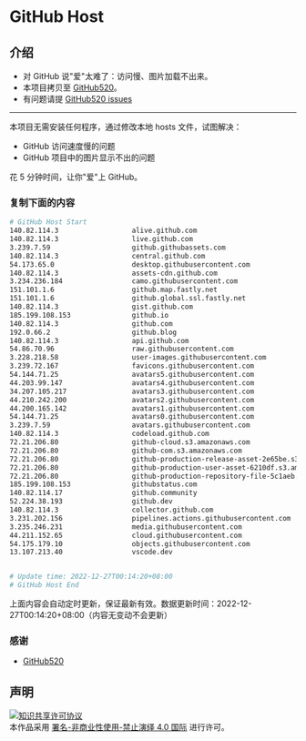 # GitHub Host
## 介绍
- 对 GitHub 说"爱"太难了：访问慢、图片加载不出来。
- 本项目拷贝至 [GitHub520](https://github.com/521xueweihan/GitHub520)。
- 有问题请提 [GitHub520 issues](https://github.com/521xueweihan/GitHub520/issues/new)

---

本项目无需安装任何程序，通过修改本地 hosts 文件，试图解决：
- GitHub 访问速度慢的问题
- GitHub 项目中的图片显示不出的问题

花 5 分钟时间，让你"爱"上 GitHub。

### 复制下面的内容
```bash
# GitHub Host Start
140.82.114.3                  alive.github.com
140.82.114.3                  live.github.com
3.239.7.59                    github.githubassets.com
140.82.114.3                  central.github.com
54.173.65.0                   desktop.githubusercontent.com
140.82.114.3                  assets-cdn.github.com
3.234.236.184                 camo.githubusercontent.com
151.101.1.6                   github.map.fastly.net
151.101.1.6                   github.global.ssl.fastly.net
140.82.114.3                  gist.github.com
185.199.108.153               github.io
140.82.114.3                  github.com
192.0.66.2                    github.blog
140.82.114.3                  api.github.com
54.86.70.96                   raw.githubusercontent.com
3.228.218.58                  user-images.githubusercontent.com
3.239.72.167                  favicons.githubusercontent.com
54.144.71.25                  avatars5.githubusercontent.com
44.203.99.147                 avatars4.githubusercontent.com
34.207.105.217                avatars3.githubusercontent.com
44.210.242.200                avatars2.githubusercontent.com
44.200.165.142                avatars1.githubusercontent.com
54.144.71.25                  avatars0.githubusercontent.com
3.239.7.59                    avatars.githubusercontent.com
140.82.114.3                  codeload.github.com
72.21.206.80                  github-cloud.s3.amazonaws.com
72.21.206.80                  github-com.s3.amazonaws.com
72.21.206.80                  github-production-release-asset-2e65be.s3.amazonaws.com
72.21.206.80                  github-production-user-asset-6210df.s3.amazonaws.com
72.21.206.80                  github-production-repository-file-5c1aeb.s3.amazonaws.com
185.199.108.153               githubstatus.com
140.82.114.17                 github.community
52.224.38.193                 github.dev
140.82.114.3                  collector.github.com
3.231.202.156                 pipelines.actions.githubusercontent.com
3.235.246.231                 media.githubusercontent.com
44.211.152.65                 cloud.githubusercontent.com
54.175.179.10                 objects.githubusercontent.com
13.107.213.40                 vscode.dev


# Update time: 2022-12-27T00:14:20+08:00
# GitHub Host End

```
上面内容会自动定时更新，保证最新有效。数据更新时间：2022-12-27T00:14:20+08:00（内容无变动不会更新）

### 感谢

- [GitHub520](https://github.com/521xueweihan/GitHub520)

## 声明
<a rel="license" href="https://creativecommons.org/licenses/by-nc-nd/4.0/deed.zh"><img alt="知识共享许可协议" style="border-width: 0" src="https://licensebuttons.net/l/by-nc-nd/4.0/88x31.png"></a><br>本作品采用 <a rel="license" href="https://creativecommons.org/licenses/by-nc-nd/4.0/deed.zh">署名-非商业性使用-禁止演绎 4.0 国际</a> 进行许可。